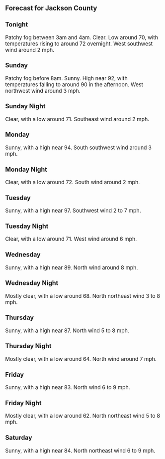 <div>
   <h2>Forecast for Jackson County</h2>
   <p>
      <div style="font-size:120%">
         <h3>Tonight</h3>Patchy fog between 3am and 4am. Clear. Low around 70, with temperatures rising to around 72 overnight. West southwest wind
         around 2 mph.<br></div>
   </p>
   <p>
      <div style="font-size:120%">
         <h3>Sunday</h3>Patchy fog before 8am. Sunny. High near 92, with temperatures falling to around 90 in the afternoon. West northwest wind around
         3 mph.<br></div>
   </p>
   <p>
      <div style="font-size:120%">
         <h3>Sunday Night</h3>Clear, with a low around 71. Southeast wind around 2 mph.<br></div>
   </p>
   <p>
      <div style="font-size:120%">
         <h3>Monday</h3>Sunny, with a high near 94. South southwest wind around 3 mph.<br></div>
   </p>
   <p>
      <div style="font-size:120%">
         <h3>Monday Night</h3>Clear, with a low around 72. South wind around 2 mph.<br></div>
   </p>
   <p>
      <div style="font-size:120%">
         <h3>Tuesday</h3>Sunny, with a high near 97. Southwest wind 2 to 7 mph.<br></div>
   </p>
   <p>
      <div style="font-size:120%">
         <h3>Tuesday Night</h3>Clear, with a low around 71. West wind around 6 mph.<br></div>
   </p>
   <p>
      <div style="font-size:120%">
         <h3>Wednesday</h3>Sunny, with a high near 89. North wind around 8 mph.<br></div>
   </p>
   <p>
      <div style="font-size:120%">
         <h3>Wednesday Night</h3>Mostly clear, with a low around 68. North northeast wind 3 to 8 mph.<br></div>
   </p>
   <p>
      <div style="font-size:120%">
         <h3>Thursday</h3>Sunny, with a high near 87. North wind 5 to 8 mph.<br></div>
   </p>
   <p>
      <div style="font-size:120%">
         <h3>Thursday Night</h3>Mostly clear, with a low around 64. North wind around 7 mph.<br></div>
   </p>
   <p>
      <div style="font-size:120%">
         <h3>Friday</h3>Sunny, with a high near 83. North wind 6 to 9 mph.<br></div>
   </p>
   <p>
      <div style="font-size:120%">
         <h3>Friday Night</h3>Mostly clear, with a low around 62. North northeast wind 5 to 8 mph.<br></div>
   </p>
   <p>
      <div style="font-size:120%">
         <h3>Saturday</h3>Sunny, with a high near 84. North northeast wind 6 to 9 mph.<br></div>
   </p>
</div>